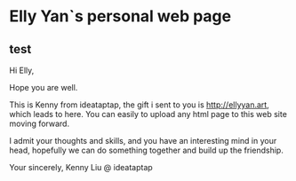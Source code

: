 # Elly Yan`s personal web page

## test

Hi Elly,

Hope you are well.

This is Kenny from ideataptap, the gift i sent to you is http://ellyyan.art, which leads to here. You can easily to upload any html page to this web site moving forward.

I admit your thoughts and skills, and you have an interesting mind in your head, hopefully we can do something together and build up the friendship.

Your sincerely,
Kenny Liu @ ideataptap

